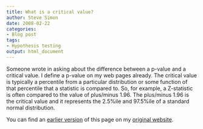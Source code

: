 ```yaml
---
title: What is a critical value?
author: Steve Simon
date: 2008-02-22
categories:
- Blog post
tags:
- Hypothesis testing
output: html_document
---
```


Someone wrote in asking about the difference between a p-value and a
critical value. I define a p-value on my web pages already. The
critical value is typically a percentile from a particular
distribution or some function of that percentile that a statistic is
compared to. So, for example, a Z-statistic is often compared to the
value of plus/minus 1.96. The plus/minus 1.96 is the critical value
and it represents the 2.5%ile and 97.5%ile of a standard normal
distribution.

You can find an [earlier version][sim1] of this page on my [original website][sim2].

[sim1]: http://www.pmean.com/08/CriticalValue.html
[sim2]: http://www.pmean.com/original_site.html
